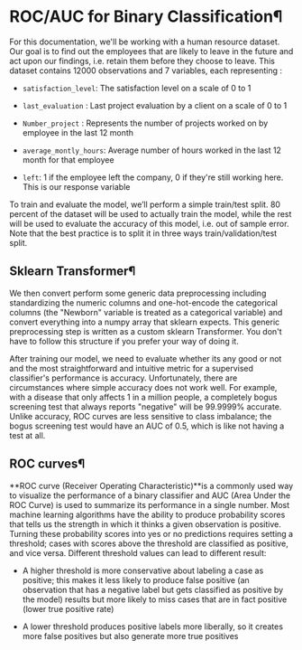 # ROC/AUC for Binary Classification¶
For this documentation, we'll be working with a human resource dataset. Our goal is to find out the employees that are likely to leave in the future and act upon our findings, i.e. retain them before they choose to leave. This dataset contains 12000 observations and 7 variables, each representing :

* `satisfaction_level`: The satisfaction level on a scale of 0 to 1
* `last_evaluation` : Last project evaluation by a client on a scale of 0 to 1

* `Number_project` : Represents the number of projects worked on by employee in the last 12 month

* `average_montly_hours`: Average number of hours worked in the last 12 month for that employee

* `left`: 1 if the employee left the company, 0 if they're still working here. This is our response variable

To train and evaluate the model, we’ll perform a simple train/test split. 80 percent of the dataset will be used to actually train the model, while the rest will be used to evaluate the accuracy of this model, i.e. out of sample error. Note that the best practice is to split it in three ways train/validation/test split.



## Sklearn Transformer¶

We then convert perform some generic data preprocessing including standardizing the numeric columns and one-hot-encode the categorical columns (the "Newborn" variable is treated as a categorical variable) and convert everything into a numpy array that sklearn expects. This generic preprocessing step is written as a custom sklearn Transformer. You don't have to follow this structure if you prefer your way of doing it.


After training our model, we need to evaluate whether its any good or not and the most straightforward and intuitive metric for a supervised classifier's performance is accuracy. Unfortunately, there are circumstances where simple accuracy does not work well. For example, with a disease that only affects 1 in a million people, a completely bogus screening test that always reports "negative" will be 99.9999% accurate. Unlike accuracy, ROC curves are less sensitive to class imbalance; the bogus screening test would have an AUC of 0.5, which is like not having a test at all.


## ROC curves¶

**ROC curve (Receiver Operating Characteristic)**is a commonly used way to visualize the performance of a binary classifier and AUC (Area Under the ROC Curve) is used to summarize its performance in a single number. Most machine learning algorithms have the ability to produce probability scores that tells us the strength in which it thinks a given observation is positive. Turning these probability scores into yes or no predictions requires setting a threshold; cases with scores above the threshold are classified as positive, and vice versa. Different threshold values can lead to different result:

* A higher threshold is more conservative about labeling a case as positive; this makes it less likely to produce false positive (an observation that has a negative label but gets classified as positive by the model) results but more likely to miss cases that are in fact positive (lower true positive rate)

* A lower threshold produces positive labels more liberally, so it creates more false positives but also generate more true positives


